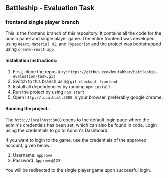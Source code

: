## Battleship - Evaluation Task

### frontend single player branch

This is the frontend branch of this repository. It contains all the code for the admin panel and single player game.
The entire frontend was developed using `React`, `Material UI`, and `Typescript` and the project was bootstrapped using `create-react-app`

#### Installation Instructions:

1. First, clone the repository: `https://github.com/bmutahhar/battleship-evaluation-task.git`
2. Switch to this branch using `git checkout frontend`
3. Install all dependencies by running `npm install`
4. Run the project by using `npm start`
5. Open `http://localhost:3000` in your browser, preferably google chrome.

#### Running the project:

The `http://localhost:3000` opens to the default login page where the admin's credentials has been set, which can also be found in code. Login using the credentials to go to Admin's Dashboard.

If you want to login to the game, use the credentials of the approved account, given below:

1. Username: `approve`
2. Password: `Approve@123`

You will be redirected to the single player game upon successful login.
